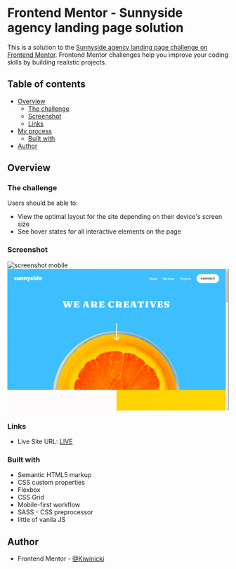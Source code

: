 # Frontend Mentor - Sunnyside agency landing page solution

This is a solution to the [Sunnyside agency landing page challenge on Frontend Mentor](https://www.frontendmentor.io/challenges/sunnyside-agency-landing-page-7yVs3B6ef). Frontend Mentor challenges help you improve your coding skills by building realistic projects.

## Table of contents

- [Overview](#overview)
  - [The challenge](#the-challenge)
  - [Screenshot](#screenshot)
  - [Links](#links)
- [My process](#my-process)
  - [Built with](#built-with)
- [Author](#author)

## Overview

### The challenge

Users should be able to:

- View the optimal layout for the site depending on their device's screen size
- See hover states for all interactive elements on the page

### Screenshot

![screenshot mobile](./solution-screenshots/solution-iPhoneX.png)
![screenshot desktop](./solution-screenshots/solution-desktop.png)

### Links

- Live Site URL: [LIVE](https://kiwinicki.github.io/sunnyside-agency-landing-page/)

### Built with

- Semantic HTML5 markup
- CSS custom properties
- Flexbox
- CSS Grid
- Mobile-first workflow
- SASS - CSS preprocessor
- little of vanila JS

## Author

- Frontend Mentor - [@Kiwinicki](https://www.frontendmentor.io/profile/Kiwinicki)
